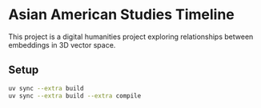 # Asian American Studies Timeline

This project is a digital humanities project exploring relationships between embeddings in 3D vector space.

## Setup

```bash
uv sync --extra build
uv sync --extra build --extra compile
```